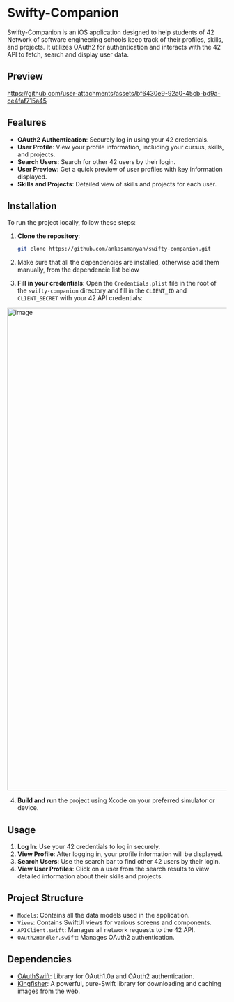 # Swifty-Companion

Swifty-Companion is an iOS application designed to help students of 42 Network of software engineering schools keep track of their profiles, skills, and projects. It utilizes OAuth2 for authentication and interacts with the 42 API to fetch, search and display user data.

## Preview

https://github.com/user-attachments/assets/bf6430e9-92a0-45cb-bd9a-ce4faf715a45


## Features

- **OAuth2 Authentication**: Securely log in using your 42 credentials.
- **User Profile**: View your profile information, including your cursus, skills, and projects.
- **Search Users**: Search for other 42 users by their login.
- **User Preview**: Get a quick preview of user profiles with key information displayed.
- **Skills and Projects**: Detailed view of skills and projects for each user.

## Installation

To run the project locally, follow these steps:

1. **Clone the repository**:
    ```sh
    git clone https://github.com/ankasamanyan/swifty-companion.git
    ```
2. Make sure that all the dependencies are installed, otherwise add them manually, from the dependencie list below

3. **Fill in your credentials**:
    Open the `Credentials.plist` file in the root of the `swifty-companion` directory and fill in the `CLIENT_ID` and `CLIENT_SECRET` with your 42 API credentials:
   
<img width="1106" alt="image" src="https://github.com/user-attachments/assets/042d8938-281d-4329-8cbc-a475497cdb83">
<br>

4. **Build and run** the project using Xcode on your preferred simulator or device.

## Usage

1. **Log In**: Use your 42 credentials to log in securely.
2. **View Profile**: After logging in, your profile information will be displayed.
3. **Search Users**: Use the search bar to find other 42 users by their login.
4. **View User Profiles**: Click on a user from the search results to view detailed information about their skills and projects.

## Project Structure

- `Models`: Contains all the data models used in the application.
- `Views`: Contains SwiftUI views for various screens and components.
- `APIClient.swift`: Manages all network requests to the 42 API.
- `OAuth2Handler.swift`: Manages OAuth2 authentication.

## Dependencies

- [OAuthSwift](https://github.com/OAuthSwift/OAuthSwift): Library for OAuth1.0a and OAuth2 authentication.
- [Kingfisher](https://github.com/onevcat/Kingfisher): A powerful, pure-Swift library for downloading and caching images from the web.

